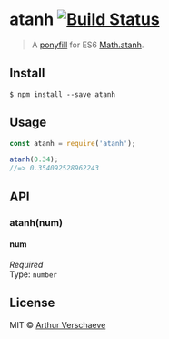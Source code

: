 # atanh [![Build Status](https://travis-ci.org/arthurvr/atanh.svg?branch=master)](https://travis-ci.org/arthurvr/atanh)

> A [ponyfill](https://ponyfill.com) for ES6 [Math.atanh](https://developer.mozilla.org/en-US/docs/Web/JavaScript/Reference/Global_Objects/Math/atanh).


## Install

```
$ npm install --save atanh
```


## Usage

```js
const atanh = require('atanh');

atanh(0.34);
//=> 0.354092528962243
```


## API

### atanh(num)

#### num 

*Required*  
Type: `number`


## License

MIT © [Arthur Verschaeve](http://arthurverschaeve.be)
